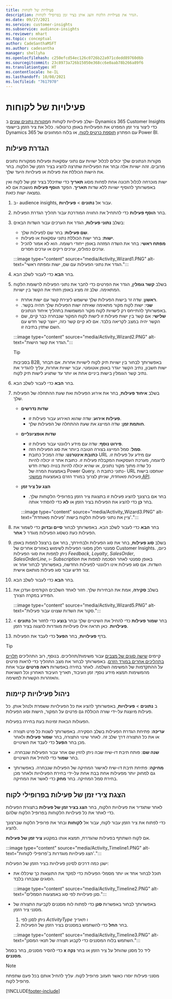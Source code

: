 ```yaml
---
title: פעילויות של לקוחות
description: הגדר את פעילויות הלקוח והצג אותן בציר זמן בפרופילי לקוחות.
ms.date: 09/27/2021
ms.service: customer-insights
ms.subservice: audience-insights
ms.reviewer: mhart
ms.topic: conceptual
author: CadeSanthaMSFT
ms.author: cadesantha
manager: shellyha
ms.openlocfilehash: c250efcd54ec126c0726b22a971cdedd89760d6b
ms.sourcegitcommit: 23c8973a726b15050e368cc6e0aab78b266a89f6
ms.translationtype: HT
ms.contentlocale: he-IL
ms.lasthandoff: 10/08/2021
ms.locfileid: "7617970"
---
```

# <a name="customer-activities"></a>פעילויות של לקוחות

שלב פעילויות לקוחות מ[מקורות נתונים שונים](data-sources.md) ב- Dynamics 365 Customer Insights כדי ליצור ציר זמן המפרט את הפעילויות באופן כרונולוגי. כלול את ציר הזמן ביישומי Dynamics 365 עם הפתרון [תוספת כרטיס לקוח](customer-card-add-in.md), או בלוח המחוונים של Power BI.

## <a name="define-an-activity"></a>הגדרת פעילות

מקורות הנתונים שלך יכולים לכלול ישויות עם נתוני עסקאות ופעילות ממקורות נתונים מרובים. זהה ישויות אלה ובחר את הפעילויות שתרצה להציג בציר הזמן של הלקוח. בחר את הישות הכוללת את פעילות או פעילויות היעד שלך.

ישות מוכרחה לכלול תכונה אחת לפחות מסוג **תאריך** כדי שתיכלל בציר זמן של לקוח ואין באפשרותך להוסיף ישויות ללא שדות **תאריך**. הפקד **הוסף פעילות** מושבת אם לא נמצאה ישות כזאת.

1. ב- audience insights, עבור אל **נתונים** > **פעילויות**.

1. בחר **הוסף פעילות** כדי להתחיל את החוויה המודרכת עבור תהליך הגדרת הפעילות.

1. בשלב **נתוני פעילות**, הגדר את הערכים עבור השדות הבאים:

   - **שם פעילות**: בחר שם לפעילות שלך.
   - **ישות**: בחר ישות הכוללת נתוני עסקאות או פעילות.
   - **מפתח ראשי**: בחר את השדה המזהה באופן ייחודי רשומה. הוא לא אמור להכיל ערכים כפולים, ערכים ריקים או ערכים חסרים.

   :::image type="content" source="media/Activity_Wizard1.PNG" alt-text="הגדר את נתוני הפעילות עם שם, ישות ומפתח ראשי.":::

1. בחר **הבא** כדי לעבור לשלב הבא.

1. בשלב **קשר גומלין**, הגדר את הפרטים כדי לחבר את נתוני הפעילות לרשומת הלקוח המתאימה. שלב זה מציג באופן חזותי את הקשר בין ישויות.  

   - **ראשון**: שדה זר בישות הפעילות שלך שישמש ליצירת קשר עם ישות אחרת.
   - **שני**: ישות לקוח מקור מתאימה שאיתה ישות הפעילות שלך תהיה בקשר. באפשרותך להתייחס רק לישויות לקוח מקור המשמשות בתהליך איחוד הנתונים.
   - **שלישי**: אם קשר בין ישות פעילות זו לישות לקוח המקור שנבחרה כבר קיים, שם הקשר יהיה במצב לקריאה בלבד. אם לא קיים קשר כזה, ייווצר קשר חדש עם השם שתזין בתיבה זו.

   :::image type="content" source="media/Activity_Wizard2.PNG" alt-text="הגדר את קשר הישות.":::

   > [!TIP]
   > בסביבות B2B, באפשרותך לבחור בין ישויות תיק לקוח לישויות אחרות. אם תבחר ישות חשבון, נתיב הקשר יוגדר באופן אוטומטי. עבור ישויות אחרות, עליך להגדיר את נתיב קשר הגומלין בישות ביניים אחת או יותר עד שתגיע לישות תיק לקוח.

1. בחר **הבא** כדי לעבור לשלב הבא. 

1. בשלב **איחוד פעילות**, בחר את אירוע הפעילות ואת שעת ההתחלה של הפעילות שלך. 
   - **שדות נדרשים**
      - **פעילות אירוע**: שדה שהוא האירוע עבור פעילות זו.
      - **חותמת זמן**: שדה המייצג את שעת ההתחלה של הפעילות שלך.

   - **שדות אופציונליים**
      - **פירוט נוסף**: שדה עם מידע רלוונטי עבור פעילות זו.
      - **סמל**: סמל המייצג בצורה הטובה ביותר את סוג הפעילות הזה.
      - **כתובת אינטרנט**: שדה המכיל כתובת URL עם מידע על פעילות זו. לדוגמה, מערכת העסקאות המקבלת פעילות זו. כתובת אתר זו יכולה להיות כל שדה מתוך מקור נתונים, או שהיא יכולה להיות בנויה כשדה חדש באמצעות המרה‬ של Power Query. נתוני כתובת ה- URL יאוחסנו בישות *פעילות מאוחדת*, שניתן לצרוך במורד הזרם באמצעות [ממשקי API](apis.md).

   - **הצג על ציר זמן**
      - בחר אם ברצונך להציג פעילות זו בתצוגת ציר הזמן בפרופילי הלקוחות שלך. בחר **כן** כדי להציג את הפעילות בציר הזמן או **לא** כדי להסתיר אותה.

      :::image type="content" source="media/Activity_Wizard3.PNG" alt-text="ציין את נתוני פעילות הלקוח בישות 'פעילות מאוחדת'.":::

1. בחר **הבא** כדי לעבור לשלב הבא. באפשרותך לבחור **סיים ובדוק** כדי לשמור את הפעילות כעת כשסוג הפעילות מוגדר ל **אחר**. 

1. בשלב **סוג פעילות**, בחר את סוג הפעילות ולבחירתך, בחר אם ברצונל למפות באופן סמנטי חלק מסוגי הפעילות לשימוש באזורים אחרים של Customer Insights. כיום, ניתן למפות את סוגי הפעילות *Feedback*, *Loyalty*, *SalesOrder*, *SalesOrderLine*, ו- *Subscription* באופן סמנטי לאחר הסכמה למפות את השדות. אם סוג פעילות אינו רלוונטי לפעילות החדשה, באפשרותך לבחור *אחר* או *צור חדש* עבור סוג פעילות מותאם אישית.

1. בחר **הבא** כדי לעבור לשלב הבא. 

1. בשלב **סקירה**, אמת את הבחירות שלך. חזור לאחד השלבים הקודמים ועדכן את המידע במקרה הצורך.

   :::image type="content" source="media/Activity_Wizard5.PNG" alt-text="סקור את השדות שצוינו עבור פעילות.":::
   
1. בחר **שמור פעילות** כדי להחיל את השינויים שלך ובחר **בוצע** כדי לחזור אל **נתונים** > **פעילויות**. כאן תראה אילו פעילויות מוגדרות להצגה בציר הזמן. 

1. בדף **פעילויות**, בחר **הפעל** כדי לעבד את הפעילות. 

> [!TIP]
> קיימים [שישה סוגים של מצבים](system.md#status-types) עבור משימות/תהליכים. בנוסף, רוב התהליכים [תלויים בתהליכים אחרים במורד הזרם](system.md#refresh-policies). באפשרותך לבחור את מצב התהליך כדי לראות פרטים על ההתקדמות של המשימה השלמה. לאחר בחירה באפשרות **ראה פרטים** עבור אחת מהמשימות תמצא מידע נוסף: זמן העיבוד, תאריך העיבוד האחרון וכל השגיאות והאזהרות הקשורות למשימה.


## <a name="manage-existing-activities"></a>ניהול פעילויות קיימות

ב **נתונים** > **פעילויות**, באפשרותך להציג את כל הפעילויות ששמרת ולנהל אותן. כל פעילות מיוצגת על-ידי שורה הכוללת גם פרטים על המקור, הישות וסוג הפעילות.

הפעולות הבאות זמינות בעת בחירה בפעילות. 

- **עריכה**: פתיחת הגדרת הפעילות בשלב הסקירה. באפשרותך לשנות כל פרט תצורה או את כל התצורה דרך שלב זה. לאחר שינוי התצורה, בחר **שמור פעילות** ולאחר מכן בחר **הפעל** כדי לעבד את השינויים.

- **שנה שם**: פותח תיבת דו-שיח שבה ניתן להזין שם אחר עבור הפעילות שנבחרה. בחר **שמור** כדי להחיל את השינויים.

- **מחיקה**: פתיחת תיבת דו-שיח לאישור המחיקה של הפעילות שנבחרה. באפשרותך גם למחוק יותר מפעילות אחת בבת אחת על-ידי בחירת הפעילויות ולאחר מכן בחירת סמל המחיקה. בחר **מחק** כדי לאשר את המחיקה.

## <a name="view-activity-timelines-on-customer-profiles"></a>הצגת צירי זמן של פעילות בפרופילי לקוח

לאחר שתגדיר את פעילויות הלקוח, בחר **הצג בציר זמן של פעילות** בתצורת הפעילות כדי לאתר את כל פעילויות הלקוחות בפרופיל הלקוח שלהם.

כדי לפתוח את ציר הזמן עבור לקוח, עבור אל **לקוחות** ובחר את פרופיל הלקוח שברצונך להציג.

אם לקוח השתתף בפעילות שהגדרת, תמצא אותו במקטע **ציר זמן של פעילות**.

:::image type="content" source="media/Activity_Timeline1.PNG" alt-text="הצג פעילויות מוגדרות ב'פרופילי לקוחות'.":::

ישנן כמה דרכים לסינון פעילויות בציר הזמן של הפעילות:

- תוכל לבחור אחד או יותר מסמלי הפעילות כדי למקד את התוצאות כך שיכללו את הסוגים שנבחרו בלבד.

  :::image type="content" source="media/Activity_Timeline2.PNG" alt-text="סנן פעילויות לפי סוג באמצעות הסמלים.":::

- באפשרותך לבחור באפשרות **סנן** כדי לפתוח לוח מסננים לקביעת התצורה של מסנני ציר הזמן.

   1. ניתן לסנן לפי *ActivityType* ו *תאריך*
   1. בחר **החל** כדי להשתמש במסננים בציר הזמן של הפעילות.

   :::image type="content" source="media/Activity_Timeline3.PNG" alt-text="השתמש בלוח המסננים כדי לקבוע תצורה של תנאי המסנן.":::

כדי להסיר מסננים, בחר בסמל **x** ליד כל מסנן שהוחל על ציר הזמן או בחר **נקה מסננים**.


> [!NOTE]
> מסנני פעילות יוסרו כאשר תעזוב פרופיל לקוח. עליך להחיל אותם בכל פעם שתפתח פרופיל לקוח.

[!INCLUDE[footer-include](../includes/footer-banner.md)]
